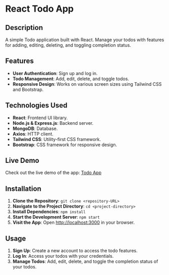 # React Todo App

## Description
A simple Todo application built with React. Manage your todos with features for adding, editing, deleting, and toggling completion status.

## Features
- **User Authentication**: Sign up and log in.
- **Todo Management**: Add, edit, delete, and toggle todos.
- **Responsive Design**: Works on various screen sizes using Tailwind CSS and Bootstrap.

## Technologies Used
- **React**: Frontend UI library.
- **Node.js & Express.js**: Backend server.
- **MongoDB**: Database.
- **Axios**: HTTP client.
- **Tailwind CSS**: Utility-first CSS framework.
- **Bootstrap**: CSS framework for responsive design.

## Live Demo
Check out the live demo of the app: [Todo App](https://todo-list-ebon-phi-50.vercel.app/)

## Installation
1. **Clone the Repository**: `git clone <repository-URL>`
2. **Navigate to the Project Directory**: `cd <project-directory>`
3. **Install Dependencies**: `npm install`
4. **Start the Development Server**: `npm start`
5. **Visit the App**: Open [http://localhost:3000](http://localhost:3000) in your browser.
   
## Usage
1. **Sign Up**: Create a new account to access the todo features.
2. **Log In**: Access your todos with your credentials.
3. **Manage Todos**: Add, edit, delete, and toggle the completion status of your todos.
